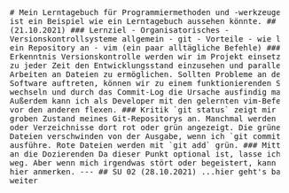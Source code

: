 <pre><div class="text_to_html">
  # Mein Lerntagebuch für Programmiermethoden und -werkzeuge Das
  ist ein Beispiel wie ein Lerntagebuch aussehen könnte. ## SU 01
  (21.10.2021) ### Lernziel - Organisatorisches -
  Versionskontrollsysteme allgemein - git - Vorteile - wie lege ich
  ein Repository an - vim (ein paar alltägliche Befehle) ###
  Erkenntnis Versionskontrolle werden wir im Projekt einsetzen, um
  zu jeder Zeit den Entwicklungsstand einzusehen und paralleles
  Arbeiten an Dateien zu ermöglichen. Sollten Probleme an der
  Software auftreten, können wir zu einem funktionierenden Stand
  wechseln und durch das Commit-Log die Ursache ausfindig machen.
  Außerdem kann ich als Developer mit den gelernten vim-Befehlen
  vor den anderen flexen. ### Kritik `git status` zeigt mir einen
  groben Zustand meines Git-Repositorys an. Manchmal werden Dateien
  oder Verzeichnisse dort rot oder grün angezeigt. Die grünen
  Dateien verschwinden von der Ausgabe, wenn ich `git commit`
  ausführe. Rote Dateien werden mit `git add` grün. ### Mitteilung
  an die Dozierenden Da dieser Punkt optional ist, lasse ich ihn
  weg. Aber wenn mich irgendwas stört oder begeistert, kann ich es
  hier anmerken. --- ## SU 02 (28.10.2021) ...hier geht's bald
  weiter
</div></pre>